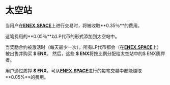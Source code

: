 # 太空站

当用户在[**ENEX.SPACE**](https://enex.space/)上进行交易时，将被收取**0.35％**的费用。

这笔费用的**0.05％**以LP代币的形式添加到太空站中。

当奖励合约被激活时（每天最少一次），所有LP代币都会（在[**ENEX.SPACE**](https://enex.space/)上）被出售并购买 **$ ENX**。 然后，这些 **$ ENX**将按比例分配给太空站中的$ ENX质押者。

用户通过质押 **$ ENX**，可从[**ENEX.SPACE**](https://enex.space/)进行的每笔交易中都能赚取**0.05%**的费用。



